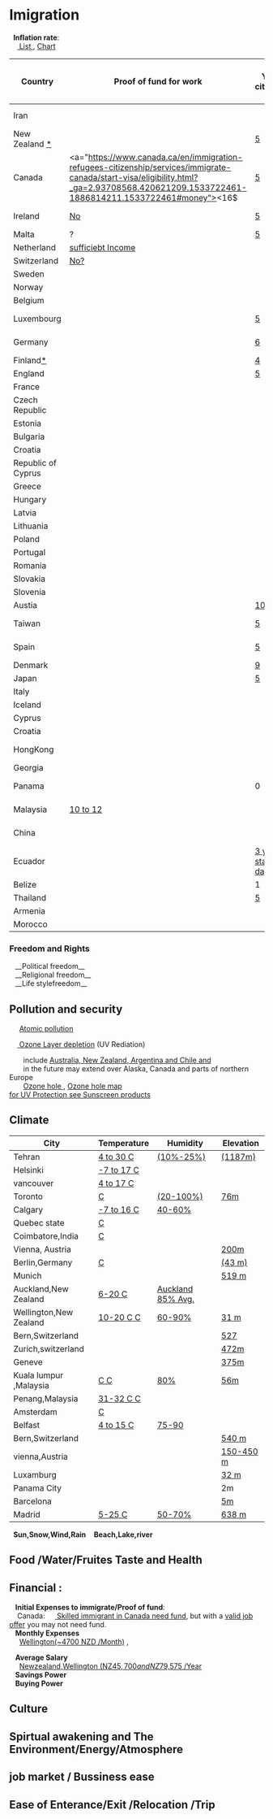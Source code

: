 <h1>Imigration </h1>

&nbsp;&nbsp;__Inflation rate__:<br>
&nbsp;&nbsp;&nbsp;&nbsp;<a href="https://www.google.com/search?q=countries+inflation+rate&ie=utf-8&oe=utf-8&client=firefox-b-ab">
List	</a>   , <a href="https://tradingeconomics.com/country-list/inflation-rate">Chart</a> <br>

|Country|Proof of fund for work|Years 2 citizenship|(<a href="https://www.google.com/search?num=100&ei=9rJlW429KIvNjgTr16qYCA&q=dual++citizenship&oq=dual++citizenship">dual</a>) citizenships other conditions|Estonia U.S./Europe   |  Language |Currency/US$|GDP|Exports|
|-------|----|-----|-------------|---------------------|-----------|----|-----|-----|
|Iran  ||||||<a href="https://www.xe.com/currencycharts/?from=IRR&to=USD&view=10Y">Rial</a>(0.00001)|<a href="https://tradingeconomics.com/iran/gdp">400 billion$</a>|Oil|
|New Zealand  <a href="https://www.immigration.govt.nz/new-zealand-visas/options/live-permanently">* </a> | |<a href="https://www.govt.nz/browse/nz-passports-and-citizenship/nz-citizenship/requirements-for-nz-citizenship/presence-requirements/">5 </a>|8 month/year|<a href="https://en.wikipedia.org/wiki/Visa_requirements_for_New_Zealand_citizens">YES</a>|English|<a href="https://www.xe.com/currencycharts/?from=NZD&to=USD&view=1D">NZ Dollar</a>(0.67)|<a href="https://www.google.com/search?num=100&ei=gullW_34OMnD6QS2xa74CA&q=new+zealand+gdp&oq=New++gdp">$185 B</a>|<a href="https://globaledge.msu.edu/countries/new-zealand/tradestats">Diary,Food,wood</a>|
|Canada |<a="https://www.canada.ca/en/immigration-refugees-citizenship/services/immigrate-canada/start-visa/eligibility.html?_ga=2.93708568.420621209.1533722461-1886814211.1533722461#money"><16$</a>|<a href="https://www.canada.ca/en/immigration-refugees-citizenship/services/canadian-citizenship/become-canadian-citizen/eligibility.html">5</a>|(1095 days)|<a href="https://en.wikipedia.org/wiki/Visa_requirements_for_Canadian_citizens">YES</a>|English,french|<a href="https://xe.com/currencycharts/?from=CAD&to=USD&view=5Y">CA Dollar</a>(0.75)|  <a href="https://www.google.com/search?q=canada+gdp&oq=canada+gdp">$1.53 trillion</a>| Enery,wood,Mineral|
|Ireland |<a href="http://www.inis.gov.ie/en/INIS/Pages/Employment%20(Permits%20etc.)">No</a>|<a href="http://www.citizensinformation.ie/en/moving_country/irish_citizenship/becoming_an_irish_citizen_through_naturalisation.html">5</a>|out of 9 years</a>|<a href="https://en.wikipedia.org/wiki/Visa_requirements_for_Irish_citizens">YES</a>|English|<a href="https://www.xe.com/currencycharts/?from=IEP&to=USD&view=10Y">Irish pound</a>(1.5)||
|Malta|?|<a href="https://integration.gov.mt/en/ResidenceAndVisas/Pages/Citizenship.aspx">5</a>||<a href="https://en.wikipedia.org/wiki/Visa_requirements_for_Maltese_citizens">YES</a>|<a href="https://en.wikipedia.org/wiki/Languages_of_Malta">Maltese,English</a>|Euro|
|Netherland|<a href="https://ind.nl/en/Pages/income.aspx">sufficiebt Income</a>|||<a href="https://en.wikipedia.org/wiki/Visa_requirements_for_Dutch_citizens">YES</a>|Dutch,English||
|Switzerland|<a href="https://www.swissinfo.ch/eng/work-permits/29191706">No?</a>||<a href="https://en.wikipedia.org/wiki/Visa_requirements_for_Swiss_citizens">YES</a>|||
|Sweden|||<a href="https://en.wikipedia.org/wiki/Visa_requirements_for_Swedish_citizens">Yes</a>|||
|Norway|||<a href="https://en.wikipedia.org/wiki/Visa_requirements_for_Norwegian_citizens">yes</a>|||
Belgium||||<a href="https://en.wikipedia.org/wiki/Visa_requirements_for_Belgian_citizens">Yes+</a>||
|Luxembourg| |<a href="https://en.wikipedia.org/wiki/Luxembourgish_nationality_law">5</a> |language exam |<a href="https://en.wikipedia.org/wiki/Visa_requirements_for_Luxembourgish_citizens">YES</a>|<a href="https://en.wikipedia.org/wiki/Languages_of_Luxembourg">Luxembourgish</a>|<a href="https://www.xe.com/currencycharts/?from=LUF&to=USD&view=5Y">LUF</a>(0.28)||
|Germany || <a href="http://www.germany-visa.org/german-citizenship/">6</a> |Language proficiency|<a href="https://en.wikipedia.org/wiki/Visa_requirements_for_German_citizens">YES</a>|German|<a href="https://www.xe.com/currencycharts/?from=DEM&to=USD&view=5Y">DE Mark</a>(0.6)||
|Finland<a href="https://en.wikipedia.org/wiki/Visa_requirements_for_Finnish_citizens">*</a>||<a href="https://migri.fi/en/permanent-residence-permit">4 </a>|600 Euro|YES|Finish,Swedish|<a href="https://www.xe.com/currencycharts/?from=FIM&to=USD&view=5Y">FI Marka</a>(0.2)||
|England ||<a href="https://iasservices.org.uk/indefinite-leave-to-remain/apply-for-indefinite-leave-to-remain/">5</a> ||||
|France||||<a href="https://en.wikipedia.org/wiki/Visa_requirements_for_French_citizens">Yes</a>||
|Czech Republic||||<a href="https://en.wikipedia.org/wiki/Visa_requirements_for_Czech_citizens">YES</a>||
|Estonia||||<a href="https://en.wikipedia.org/wiki/Visa_requirements_for_Estonian_citizens">yes</a>||
|Bulgaria||||<a href="https://en.wikipedia.org/wiki/Visa_requirements_for_Bulgarian_citizens">No</a>||
|Croatia||||<a href="https://en.wikipedia.org/wiki/Visa_requirements_for_Croatian_citizens">No</a>||
|Republic of Cyprus||||<a href="https://en.wikipedia.org/wiki/Visa_requirements_for_Cypriot_citizens">No</a>||
|Greece||||<a href="https://en.wikipedia.org/wiki/Visa_requirements_for_Greek_citizens">Yes</a>||
|Hungary||||<a href="https://en.wikipedia.org/wiki/Visa_requirements_for_Hungarian_citizens">ye</a>||
|Latvia||||||
|Lithuania||||||
|Poland||||||
|Portugal||||||
|Romania||||||
|Slovakia||||||
|Slovenia||||||
|Austia||<a href="https://www.migration.gv.at/en/living-and-working-in-austria/integration-and-citizenship/citizenship/">10</a>|German lang.||German,English||
|Taiwan||<a href="https://en.wikipedia.org/wiki/Nationality_law_of_Taiwan">5 </a>|Dual|<a href="https://en.wikipedia.org/wiki/Visa_requirements_for_Taiwanese_citizens">Yes,Even china</a>|<a href="https://en.wikipedia.org/wiki/Languages_of_Taiwan">Chines manderin</a>||
|Spain ||<a href="https://www.expatica.com/new/es/moving/citizenship/spain-citizenship-107634/">5</a>||<a href="https://en.wikipedia.org/wiki/Visa_requirements_for_Spanish_citizens">YES</a>||<a href="https://www.xe.com/currencycharts/?from=ESP&to=USD&view=10Y">ES Peseta</a>(0.007)||
|Denmark||<a href="https://www.justlanded.com/english/Denmark/Denmark-Guide/Visas-Permits/Citizenship">9 </a>||<a href="https://en.wikipedia.org/wiki/Visa_requirements_for_Danish_citizens">Yes</a>|||
|Japan ||<a href="https://www.wikihow.com/Become-a-Japanese-Citizen">5</a>||<a href="https://en.wikipedia.org/wiki/Visa_requirements_for_Japanese_citizens">YES</a>|||
|Italy||||<a href="https://en.wikipedia.org/wiki/Visa_requirements_for_Italian_citizens">YES</a>|||
|Iceland||||<a href="https://en.wikipedia.org/wiki/Visa_requirements_for_Icelandic_citizens">YES,</a>|Icelandic||
|Cyprus||||<a href="https://en.wikipedia.org/wiki/Visa_requirements_for_Cypriot_citizens">Canada,Europe|||
|Croatia||||<a href="https://en.wikipedia.org/wiki/Visa_requirements_for_Croatian_citizens">Canada,Europe</a>|||
|HongKong||||<a href="https://en.wikipedia.org/wiki/Visa_requirements_for_Chinese_citizens_of_Hong_Kong">Everywhere Except U.S.</a>|||
|Georgia||||<a href="https://en.wikipedia.org/wiki/Visa_requirements_for_Georgian_citizens">Eroupe,India</a>|||
|Panama ||0|1250$ retiree income/month|<a href="https://en.wikipedia.org/wiki/Visa_requirements_for_Panamanian_citizens">Europe</a>||US$| $44 B|<a href="https://en.wikipedia.org/wiki/Economy_of_Panama">Antibitics,Fuel</a>|
|Malaysia |<a href="https://www.justlanded.com/english/Malaysia/Malaysia-Guide/Visas-Permits/Malaysian-citizenship">10 to 12</a>||<a href="https://en.wikipedia.org/wiki/Visa_requirements_for_Malaysian_citizens">Europe</a>||<a href="https://www.xe.com/currencycharts/?from=MYR&to=USD&view=10Y">MY Ringit</a>(0.25)||
|China ||||NO||<a href="https://www.xe.com/currencycharts/?from=USD&to=CNY&view=10Y">CN Yuan</a>(0.13)||
|Ecuador||<a href="https://translate.googleusercontent.com/translate_c?depth=1&rurl=translate.google.com&sl=auto&sp=nmt4&tl=en&u=https://www.cancilleria.gob.ec/obtencion-de-nacionalidad-ecuatoriana-mediante-carta-de-naturalizacion/&xid=17259,15700021,15700124,15700149,15700168,15700186,15700191,15700201,15700208&usg=ALkJrhguEYp7mmJGyyd-aHZgqXoilruutw">3 years stay(275 days each)</a>|<a href="https://en.wikipedia.org/wiki/Visa_requirements_for_Ecuadorian_citizens">No ,China,India</a>||||
|Belize  ||1||<a href="https://en.wikipedia.org/wiki/Visa_requirements_for_Belizean_citizens">No</a>||<a href="https://www.xe.com/currencycharts/?from=BZD&to=USD&view=5Y">Belize $</a>(0.5)||
|Thailand| |<a href="https://www.justlanded.com/english/Thailand/Thailand-Guide/Visas-Permits/Thai-Citizenship">5</a>|  tail lang|<a href="https://en.wikipedia.org/wiki/Visa_requirements_for_Thai_citizens">No</a>|||
|Armenia||||<a href="https://en.wikipedia.org/wiki/Visa_requirements_for_Armenian_citizens">No</a>|||
|Morocco||||<a href="https://en.wikipedia.org/wiki/Visa_requirements_for_Moroccan_citizens">No</a>|||
	
 <h3>Freedom and Rights</h2> 
  &nbsp;&nbsp; __Political freedom__
 <br>
  &nbsp;&nbsp; __Religional freedom__
 <br>
 &nbsp;&nbsp; __Life stylefreedom__
 <br>

<h2> Pollution and security</h2>

  &nbsp;&nbsp;&nbsp;&nbsp;  <a href="https://www.mpg.de/11583624/original-1508156177.jpg?t=eyJ3aWR0aCI6MTQwMCwib2JqX2lkIjoxMTU4MzYyNH0=--89a145434832f20e7ee237570e87985767547d5d"> Atomic pollution</a>
  <br>
  
  &nbsp;&nbsp;&nbsp;&nbsp;<a href="https://www.google.com/search?num=100&ei=uz1jW_OnC8iSsAH0ta7AAw&q=ozone+layer+depletion+affected+areas&oq=ozone+layer+depletion+affected+areas">
	Ozone Layer depletion</a> (UV Rediation) <br>
	
 &nbsp;&nbsp;&nbsp;&nbsp;&nbsp;&nbsp; include
 <a href="http://www.wmo.int/pages/prog/arep/WMOAntarcticOzoneBulletins2016.html">Australia, New Zealand, Argentina and Chile and </a><br>
 &nbsp;&nbsp;&nbsp;&nbsp;&nbsp;&nbsp; in the future may extend over Alaska, Canada and parts of northern Europe
  <br>
 &nbsp;&nbsp;&nbsp;&nbsp;&nbsp;&nbsp; <a href="http://archive.stats.govt.nz/browse_for_stats/environment/environmental-reporting-series/environmental-indicators/Home/Atmosphere-and-climate/ozone-hole.aspx">Ozone hole </a>,
 <a href="https://www.google.com/search?biw=1366&bih=645&tbs=qdr%3Ay&tbm=isch&sa=1&ei=EUNjW4vxEYWVsAGzuJPoDw&q=Ozone+hole+map+&oq=Ozone+hole+map+">Ozone hole map</a>
<br>
<a href="https://www.google.com/search?q=broad-spectrum+sunscreens&oq=broad-spectrum+sunscreens&aqs=chrome..69i57j0l5.436j0j7&sourceid=chrome&ie=UTF-8"> for UV Protection see Sunscreen products</a>
<br>

 <h2>	Climate	    </h2>

|City |Temperature| Humidity | Elevation |
|-----|-----------|----------|-----------|
| Tehran   | <a href="https://www.google.com/search?num=100&ei=xMJiW9OpM4Lt6ASs-o2wAw&q=+temperature+graph+tehran&oq=+temperature+graph+tehran">4 to 30 C</a>           |    <a href="https://www.weatheronline.co.uk/weather/maps/city?WMO=40754&CONT=asie&LAND=IR&ART=RLF&LEVEL=150"> (10%-25%) </a>       |  <a href="http://dateandtime.info/citycoordinates.php?id=112931">(1187m)</a>         |
| Helsinki |<a href="https://www.holiday-weather.com/helsinki/averages/"> -7 to 17 C</a> | | |
| vancouver |<a href="https://www.holiday-weather.com/vancouver/averages/"> 4 to 17 C</a> | | |
| Toronto |<a href="https://www.google.com/search?num=100&ei=fsNiW63pO8rX6ASMzqLYAw&q=temperature+graph+toronto&oq=temperature+graph+toronto">  C</a> | <a href="https://toronto.weatherstats.ca/charts/relative_humidity-hourly.html">(20-100%) </a> |  <a href="https://www.toronto.ca/311/knowledgebase/kb/docs/articles/information-and-technology/solutions-development/geospatial-competency-centre/torontos-elevationaltitude-above-sea-level.html">76m<a>|
| Calgary |<a href="https://www.holiday-weather.com/calgary/averages/">-7 to 16 C</a> | <a href="https://calgary.weatherstats.ca/charts/relative_humidity-hourly.html">40-60% </a>| |
| Quebec state |<a href="ttps://en.climate-data.org/region/62/#example0"> C</a> | | |
| Coimbatore,India |<a href="https://en.climate-data.org/location/2788/"> C</a> | | |
| Vienna, Austria |||<a href="http://www.vienna.climatemps.com/map.php">200m</a>|
| Berlin,Germany |<a href="https://www.holiday-weather.com/berlin/averages/"> C</a> | |<a href="http://dateandtime.info/citycoordinates.php?id=2950159">(43 m)</a>  |
| Munich ||| <a href="http://dateandtime.info/citycoordinates.php?id=2867714">519 m </a> |
| Auckland,New Zealand |<a href="https://en.climate-data.org/location/3605/">6-20 C</a> |  <a href="https://www.weatheronline.co.nz/weather/maps/city?WMO=93110&CONT=nznz&LAND=NZ8&ART=RLF&LEVEL=150">Auckland 85% Avg.</a>| |
| Wellington,New Zealand |<a href="https://en.climate-data.org/location/2/">10-20 C C</a> |  <a href="https://www.weatheronline.co.nz/weather/maps/city?WMO=93439&CONT=nznz&LAND=NZ7&ART=RLF&LEVEL=150">60-90%</a>|<a href="http://dateandtime.info/citycoordinates.php?id=2179537">31 m </a> |
|Bern,Switzerland|||<a href="http://www.floodmap.net/Elevation/ElevationMap/?gi=2661552">527</a>
|Zurich,switzerland |||<a href="http://www.floodmap.net/Elevation/ElevationMap/?gi=2657896">472m</a>|
|Geneve|||<a href="http://www.floodmap.net/Elevation/ElevationMap/?gi=2660646">375m</a>	
| Kuala lumpur ,Malaysia  |<a href="https://www.holiday-weather.com/kuala_lumpur/averages"> C C</a> |  <a href="https://weather-and-climate.com/average-monthly-Rainfall-Temperature-Sunshine,Kuala-Lumpur,Malaysia">80%</a>|   <a href="http://dateandtime.info/citycoordinates.php?id=1735161">56m </a>|
|Penang,Malaysia  |<a href="https://weather-and-climate.com/average-monthly-Rainfall-Temperature-Sunshine,Penang,Malaysia">31-32 C C</a> | | |
| Amsterdam |<a href="https://en.climate-data.org/location/3330/"> C</a> | | |
| Belfast |<a href="https://en.climate-data.org/location/6014/">4 to 15 C</a> | <a href="https://weather-and-climate.com/average-monthly-Humidity-perc,belfast-gb,United-Kingdom">75-90</a> | |
|Bern,Switzerland |||<a href="https://en.wikipedia.org/wiki/List_of_European_cities_by_elevation">540 m</a>|
|vienna,Austria||| <a href="https://en.wikipedia.org/wiki/Vienna">150-450 m</a>|
|Luxamburg|||<a href="https://www.graphicmaps.com/luxembourg">32 m</a>|
|Panama City|||2m|
|Barcelona |||<a href="http://www.barcelona.climatemps.com/map.php">5m</a>|
|Madrid |<a href="https://www.holiday-weather.com/madrid/averages/"> 5-25 C </a>|<a href="https://weather-and-climate.com/average-monthly-Humidity-perc,Madrid,Spain">50-70%</a>|<a href="http://www.floodmap.net/Elevation/ElevationMap/?gi=3117735">638 m</a>
	
 &nbsp;&nbsp;__Sun,Snow,Wind,Rain__ 
 &nbsp;&nbsp; __Beach,Lake,river__ <br>
 <h2> Food /Water/Fruites Taste and Health</h2>
 <h2>Financial :</h2>
 

&nbsp;&nbsp; __Initial Expenses to immigrate/Proof of fund__:<br>
&nbsp;&nbsp;&nbsp;&nbsp;Canada:
&nbsp;&nbsp;&nbsp;&nbsp;<a href="https://www.canada.ca/en/immigration-refugees-citizenship/services/immigrate-canada/express-entry/documents/proof-funds.html"> Skilled immigrant in Canada need fund</a>, but with a <a href="http://www.cic.gc.ca/english/helpcentre/answer.asp?qnum=695&top=29&_ga=2.119675712.957029425.1533227914-289267728.1533227914"> valid job offer</a>
you may not need fund.
<br> 
&nbsp;&nbsp; __Monthly Expenses__ <br>
&nbsp;&nbsp;&nbsp;&nbsp; <a href="https://www.expatistan.com/cost-of-living/wellington">Wellington(~4700 NZD /Month)</a> ,
<br>

&nbsp;&nbsp; __Average Salary__  <br>
&nbsp;&nbsp;&nbsp;&nbsp; <a href="https://www.payscale.com/research/NZ/Location=Wellington/Salary">Newzealand,Wellington (NZ$45,700 and NZ$79,575 /Year</a>
 <br>
&nbsp;&nbsp; __Savings Power__ <br>
&nbsp;&nbsp; __Buying Power__ <br>


<h2> Culture </h2>
<h2> Spirtual awakening and The Environment/Energy/Atmosphere </h2>
<h2> job market / Bussiness ease </h2>
<h2> Ease of Enterance/Exit /Relocation /Trip </h2>

